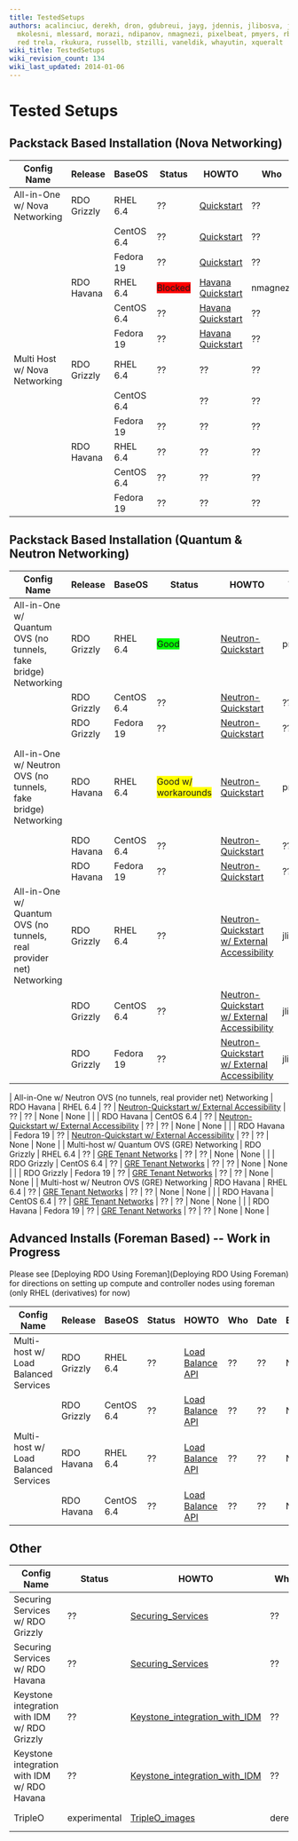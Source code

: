 ```yaml
---
title: TestedSetups
authors: acalinciuc, derekh, dron, gdubreui, jayg, jdennis, jlibosva, jruzicka, kashyap,
  mkolesni, mlessard, morazi, ndipanov, nmagnezi, pixelbeat, pmyers, rbowen, rcritten,
  red trela, rkukura, russellb, stzilli, vaneldik, whayutin, xqueralt
wiki_title: TestedSetups
wiki_revision_count: 134
wiki_last_updated: 2014-01-06
---
```


# Tested Setups

## Packstack Based Installation (Nova Networking)

| Config Name                   | Release     | BaseOS     | Status                                          | HOWTO                                              | Who      | Date       | BZ/LP                                                          | Notes Page |
|-------------------------------|-------------|------------|-------------------------------------------------|----------------------------------------------------|----------|------------|----------------------------------------------------------------|------------|
| All-in-One w/ Nova Networking | RDO Grizzly | RHEL 6.4   | ??                                              | [Quickstart](Quickstart)                | ??       | ??         | None                                                           | None       |
|                               |             | CentOS 6.4 | ??                                              | [Quickstart](Quickstart)                | ??       | ??         | None                                                           | None       |
|                               |             | Fedora 19  | ??                                              | [Quickstart](Quickstart)                | ??       | ??         | None                                                           | None       |
|                               | RDO Havana  | RHEL 6.4   | <span style="background:#ff0000">Blocked</span> | [ Havana Quickstart ](QuickStartLatest) | nmagnezi | 2013-09-10 | [1006214](https://bugzilla.redhat.com/show_bug.cgi?id=1006214) | None       |
|                               |             | CentOS 6.4 | ??                                              | [ Havana Quickstart ](QuickStartLatest) | ??       | ??         | None                                                           | None       |
|                               |             | Fedora 19  | ??                                              | [ Havana Quickstart ](QuickStartLatest) | ??       | ??         | None                                                           | None       |
| Multi Host w/ Nova Networking | RDO Grizzly | RHEL 6.4   | ??                                              | ??                                                 | ??       | ??         | None                                                           | None       |
|                               |             | CentOS 6.4 | | ??                                            | ??                                                 | ??       | ??         | None                                                           | None       |
|                               |             | Fedora 19  | ??                                              | ??                                                 | ??       | ??         | None                                                           | None       |
|                               | RDO Havana  | RHEL 6.4   | ??                                              | ??                                                 | ??       | ??         | None                                                           | None       |
|                               |             | CentOS 6.4 | ??                                              | ??                                                 | ??       | ??         | None                                                           | None       |
|                               |             | Fedora 19  | ??                                              | ??                                                 | ??       | ??         | None                                                           | None       |

## Packstack Based Installation (Quantum & Neutron Networking)

| Config Name                                                          | Release     | BaseOS     | Status                                                      | HOWTO                                                                                                                                           | Who      | Date       | BZ/LP                                                          | Notes Page                                    |
|----------------------------------------------------------------------|-------------|------------|-------------------------------------------------------------|-------------------------------------------------------------------------------------------------------------------------------------------------|----------|------------|----------------------------------------------------------------|-----------------------------------------------|
| All-in-One w/ Quantum OVS (no tunnels, fake bridge) Networking       | RDO Grizzly | RHEL 6.4   | <span style="background:#00ff00">Good</span>                | [Neutron-Quickstart](Neutron-Quickstart)                                                                                             | pmyers   | 2013-09-08 | None                                                           | None                                          |
|                                                                      | RDO Grizzly | CentOS 6.4 | ??                                                          | [Neutron-Quickstart](Neutron-Quickstart)                                                                                             | ??       | ??         | None                                                           | None                                          |
|                                                                      | RDO Grizzly | Fedora 19  | ??                                                          | [Neutron-Quickstart](Neutron-Quickstart)                                                                                             | ??       | ??         | None                                                           | None                                          |
| All-in-One w/ Neutron OVS (no tunnels, fake bridge) Networking       | RDO Havana  | RHEL 6.4   | <span style="background:#ffff00">Good w/ workarounds</span> | [Neutron-Quickstart](Neutron-Quickstart)                                                                                             | pmyers   | 2013-09-08 | [1003701](https://bugzilla.redhat.com/show_bug.cgi?id=1003701) | May need manual install of python-netaddr pkg |
|                                                                      | RDO Havana  | CentOS 6.4 | ??                                                          | [Neutron-Quickstart](Neutron-Quickstart)                                                                                             | ??       | ??         | None                                                           | None                                          |
|                                                                      | RDO Havana  | Fedora 19  | ??                                                          | [Neutron-Quickstart](Neutron-Quickstart)                                                                                             | ??       | ??         | None                                                           | None                                          |
| All-in-One w/ Quantum OVS (no tunnels, real provider net) Networking | RDO Grizzly | RHEL 6.4   | ??                                                          | [Neutron-Quickstart w/ External Accessibility](http://allthingsopen.com/2013/08/23/openstack-packstack-installation-with-external-connectivity) | jlibosva | 2013-09-10 | None                                                           | None                                          |
|                                                                      | RDO Grizzly | CentOS 6.4 | ??                                                          | [Neutron-Quickstart w/ External Accessibility](http://allthingsopen.com/2013/08/23/openstack-packstack-installation-with-external-connectivity) | jlibosva | 2013-09-10 | None                                                           | None                                          |
|                                                                      | RDO Grizzly | Fedora 19  | ??                                                          | [Neutron-Quickstart w/ External Accessibility](http://allthingsopen.com/2013/08/23/openstack-packstack-installation-with-external-connectivity) | jlibosva | 2013-09-10 | None                                                           | None                                          |

| All-in-One w/ Neutron OVS (no tunnels, real provider net) Networking | RDO Havana  | RHEL 6.4   | ??                                                          | [Neutron-Quickstart w/ External Accessibility](http://allthingsopen.com/2013/08/23/openstack-packstack-installation-with-external-connectivity) | ??       | ??         | None                                                           | None                                          |
|                                                                      | RDO Havana  | CentOS 6.4 | ??                                                          | [Neutron-Quickstart w/ External Accessibility](http://allthingsopen.com/2013/08/23/openstack-packstack-installation-with-external-connectivity) | ??       | ??         | None                                                           | None                                          |
|                                                                      | RDO Havana  | Fedora 19  | ??                                                          | [Neutron-Quickstart w/ External Accessibility](http://allthingsopen.com/2013/08/23/openstack-packstack-installation-with-external-connectivity) | ??       | ??         | None                                                           | None                                          |
| Multi-host w/ Quantum OVS (GRE) Networking                           | RDO Grizzly | RHEL 6.4   | ??                                                          | [ GRE Tenant Networks](Using_GRE_Tenant_Networks)                                                                                    | ??       | ??         | None                                                           | None                                          |
|                                                                      | RDO Grizzly | CentOS 6.4 | ??                                                          | [ GRE Tenant Networks](Using_GRE_Tenant_Networks)                                                                                    | ??       | ??         | None                                                           | None                                          |
|                                                                      | RDO Grizzly | Fedora 19  | ??                                                          | [ GRE Tenant Networks](Using_GRE_Tenant_Networks)                                                                                    | ??       | ??         | None                                                           | None                                          |
| Multi-host w/ Neutron OVS (GRE) Networking                           | RDO Havana  | RHEL 6.4   | ??                                                          | [ GRE Tenant Networks](Using_GRE_Tenant_Networks)                                                                                    | ??       | ??         | None                                                           | None                                          |
|                                                                      | RDO Havana  | CentOS 6.4 | ??                                                          | [ GRE Tenant Networks](Using_GRE_Tenant_Networks)                                                                                    | ??       | ??         | None                                                           | None                                          |
|                                                                      | RDO Havana  | Fedora 19  | ??                                                          | [ GRE Tenant Networks](Using_GRE_Tenant_Networks)                                                                                    | ??       | ??         | None                                                           | None                                          |

## Advanced Installs (Foreman Based) -- Work in Progress

Please see [Deploying RDO Using Foreman](Deploying RDO Using Foreman) for directions on setting up compute and controller nodes using foreman (only RHEL (derivatives) for now)

| Config Name                          | Release     | BaseOS     | Status | HOWTO                                                      | Who | Date | BZ/LP | Notes Page |
|--------------------------------------|-------------|------------|--------|------------------------------------------------------------|-----|------|-------|------------|
| Multi-host w/ Load Balanced Services | RDO Grizzly | RHEL 6.4   | ??     | [ Load Balance API](Load_Balance_OpenStack_API) | ??  | ??   | None  | None       |
|                                      | RDO Grizzly | CentOS 6.4 | ??     | [ Load Balance API](Load_Balance_OpenStack_API) | ??  | ??   | None  | None       |
| Multi-host w/ Load Balanced Services | RDO Havana  | RHEL 6.4   | ??     | [ Load Balance API](Load_Balance_OpenStack_API) | ??  | ??   | None  | None       |
|                                      | RDO Havana  | CentOS 6.4 | ??     | [ Load Balance API](Load_Balance_OpenStack_API) | ??  | ??   | None  | None       |

## Other

| Config Name                                  | Status       | HOWTO                                                                        | Who    | Date       | BZ/LP                                                                                                                                                             | Notes Page |
|----------------------------------------------|--------------|------------------------------------------------------------------------------|--------|------------|-------------------------------------------------------------------------------------------------------------------------------------------------------------------|------------|
| Securing Services w/ RDO Grizzly             | ??           | [Securing_Services](Securing_Services)                           | ??     | ??         | None                                                                                                                                                              | None       |
| Securing Services w/ RDO Havana              | ??           | [Securing_Services](Securing_Services)                           | ??     | ??         | None                                                                                                                                                              | None       |
| Keystone integration with IDM w/ RDO Grizzly | ??           | [Keystone_integration_with_IDM](Keystone_integration_with_IDM) | ??     | ??         | None                                                                                                                                                              | None       |
| Keystone integration with IDM w/ RDO Havana  | ??           | [Keystone_integration_with_IDM](Keystone_integration_with_IDM) | ??     | ??         | None                                                                                                                                                              | None       |
| TripleO                                      | experimental | [TripleO_images](TripleO_images)                                 | derekh | 2013-09-10 | [1006241](https://bugzilla.redhat.com/show_bug.cgi?id=1006241) [<span style="background:#FF0000">1221620</span>](https://bugs.launchpad.net/tripleo/+bug/1221620) | None       |
